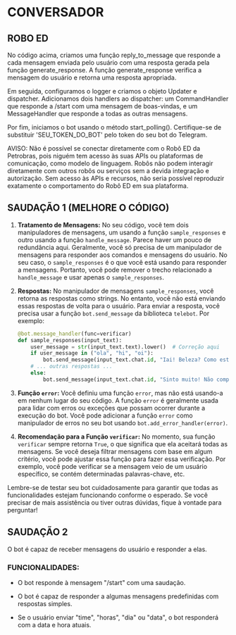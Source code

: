 # CONVERSADOR
## ROBO ED
No código acima, criamos uma função reply_to_message que responde a cada mensagem enviada pelo usuário com uma resposta gerada pela função generate_response. A função generate_response verifica a mensagem do usuário e retorna uma resposta apropriada.

Em seguida, configuramos o logger e criamos o objeto Updater e dispatcher. Adicionamos dois handlers ao dispatcher: um CommandHandler que responde a /start com uma mensagem de boas-vindas, e um MessageHandler que responde a todas as outras mensagens.

Por fim, iniciamos o bot usando o método start_polling(). Certifique-se de substituir 'SEU_TOKEN_DO_BOT' pelo token do seu bot do Telegram.

AVISO: Não é possível se conectar diretamente com o Robô ED da Petrobras, pois niguém tem acesso às suas APIs ou plataformas de comunicação, como modelo de linguagem. Robôs não podem interagir diretamente com outros robôs ou serviços sem a devida integração e autorização. Sem acesso às APIs e recursos, não seria possível reproduzir exatamente o comportamento do Robô ED em sua plataforma.

## SAUDAÇÃO 1 (MELHORE O CÓDIGO)
1. **Tratamento de Mensagens:**
   No seu código, você tem dois manipuladores de mensagens, um usando a função `sample_responses` e outro usando a função `handle_message`. Parece haver um pouco de redundância aqui. Geralmente, você só precisa de um manipulador de mensagens para responder aos comandos e mensagens do usuário. No seu caso, o `sample_responses` é o que você está usando para responder a mensagens. Portanto, você pode remover o trecho relacionado a `handle_message` e usar apenas o `sample_responses`.

2. **Respostas:** 
   No manipulador de mensagens `sample_responses`, você retorna as respostas como strings. No entanto, você não está enviando essas respostas de volta para o usuário. Para enviar a resposta, você precisa usar a função `bot.send_message` da biblioteca `telebot`. Por exemplo:
   
   ```python
   @bot.message_handler(func=verificar)
   def sample_responses(input_text):
       user_message = str(input_text.text).lower()  # Correção aqui
       if user_message in ("ola", "hi", "oi"):
           bot.send_message(input_text.chat.id, "Iai! Beleza? Como está?")
       # ... outras respostas ...
       else:
           bot.send_message(input_text.chat.id, "Sinto muito! Não compreendi o que você disse")
   ```

3. **Função `error`:**
   Você definiu uma função `error`, mas não está usando-a em nenhum lugar do seu código. A função `error` é geralmente usada para lidar com erros ou exceções que possam ocorrer durante a execução do bot. Você pode adicionar a função `error` como manipulador de erros no seu bot usando `bot.add_error_handler(error)`.

4. **Recomendação para a Função `verificar`:**
   No momento, sua função `verificar` sempre retorna `True`, o que significa que ela aceitará todas as mensagens. Se você deseja filtrar mensagens com base em algum critério, você pode ajustar essa função para fazer essa verificação. Por exemplo, você pode verificar se a mensagem veio de um usuário específico, se contém determinadas palavras-chave, etc.

Lembre-se de testar seu bot cuidadosamente para garantir que todas as funcionalidades estejam funcionando conforme o esperado. Se você precisar de mais assistência ou tiver outras dúvidas, fique à vontade para perguntar!

## SAUDAÇÃO 2
O bot é capaz de receber mensagens do usuário e responder a elas.

### FUNCIONALIDADES:
- O bot responde à mensagem "/start" com uma saudação.

- O bot é capaz de responder a algumas mensagens predefinidas com respostas simples.

- Se o usuário enviar "time", "horas", "dia" ou "data", o bot responderá com a data e hora atuais.





